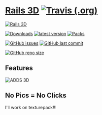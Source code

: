 # [Rails 3D](https://www.curseforge.com/minecraft/texture-packs/rails-3d) [![Travis (.org)](https://img.shields.io/travis/SupinePandora43/Rails-3d.svg?style=for-the-badge)](https://travis-ci.org/SupinePandora43/Rails-3D)

[![Rails 3D](http://cf.way2muchnoise.eu/title/rails-3d_DOWNLOAD_%20.svg?badge_style=for_the_badge "Curse Forge")](https://www.curseforge.com/minecraft/texture-packs/rails-3d)

[![Downloads](http://cf.way2muchnoise.eu/full_rails-3d_downloads.svg?style=for-the-badge)](https://www.curseforge.com/minecraft/texture-packs/rails-3d)
[![latest version](http://cf.way2muchnoise.eu/versions/rails-3d_latest.svg?style=for-the-badge)](https://www.curseforge.com/minecraft/texture-packs/rails-3d/files)
[![Packs](http://cf.way2muchnoise.eu/packs/rails-3d.svg?style=for-the-badge)](https://www.curseforge.com/minecraft/texture-packs/rails-3d/relations/dependents)

[![GitHub issues](https://img.shields.io/github/issues/SupinePandora43/Rails-3D.svg?style=for-the-badge)](https://github.com/SupinePandora43/Rails-3D/issues "GitHub issues")
[![GitHub last commit](https://img.shields.io/github/last-commit/SupinePandora43/Rails-3D.svg?style=for-the-badge)](https://github.com/SupinePandora43/Rails-3D/commits/master "GitHub last commit")

[![GitHub repo size](https://img.shields.io/github/repo-size/SupinePandora43/Rails-3D.svg?style=for-the-badge)](https://github.com/SupinePandora43/Rails-3D "Rails-3D")

## Features

![ADDS 3D](https://img.shields.io/badge/ADDS-3D-brightgreen.svg?style=for-the-badge)

## No Pics = No Clicks

I'll work on texturepack!!!
